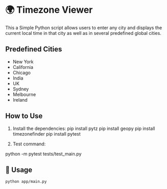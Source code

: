 # 🌍 Timezone Viewer

This a Simple Python script allows users to enter any city and displays the current local time in that city as well as in several predefined global cities.

## Predefined Cities
- New York
- California
- Chicago
- India
- UK
- Sydney
- Melbourne
- Ireland

## How to Use

1. Install the dependencies:
pip install pytz
pip install geopy
pip install timezonefinder
pip install pytest

2. Test command:
<!-- use -m flag to ensure correct env -->
python -m pytest tests/test_main.py
## 🚀 Usage

```bash
python app/main.py